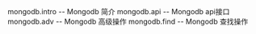 mongodb.intro -- Mongodb 简介
mongodb.api -- Mongodb api接口
mongodb.adv -- Mongodb 高级操作
mongodb.find -- Mongodb 查找操作
